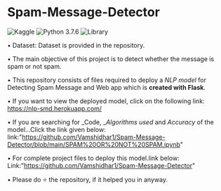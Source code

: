 # Spam-Message-Detector

![Kaggle](https://img.shields.io/badge/Dataset-Kaggle-blue.svg) ![Python 3.7.6](https://img.shields.io/badge/Python-3.7-violet.svg) ![Library](https://img.shields.io/badge/Library-NLTK%203.4.5-orange)

• Dataset: Dataset is provided in the repository.

• The main objective of this project is to detect whether the message is spam or not spam.

• This repository consists of files required to deploy a _NLP model_ for Detecting Spam Message and Web app which is __created with Flask__.<br>

•  If you want to view the deployed model, click on the following link: https://nlp-smd.herokuapp.com/

• If you are searching for _Code, __Algorithms used_ and _Accuracy_ of the model...Click the link given below:<br>
link:"https://github.com/Vamshidhar1/Spam-Message-Detector/blob/main/SPAM%20OR%20NOT%20SPAM.ipynb"

• For complete project files to deploy this model.link below:
Link:"https://github.com/Vamshidhar1/Spam-Message-Detector"

•  Please do ⭐ the repository, if it helped you in anyway.
